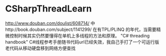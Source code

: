 # CSharpThreadLearn
http://www.douban.com/doulist/608714/ 中http://book.douban.com/subject/1141299/
在有TPL/PLINQ 的年代，当需要精微控制时候其实仍然要懂得在单机上多线程的方法和原理。
"C# threading handbook" C#线程参考手册随书代码url已经失效，我自己手打了一个可运行版
老代码从移动硬盘移到网络方便查找
